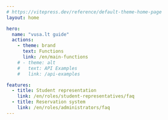 ```yaml
---
# https://vitepress.dev/reference/default-theme-home-page
layout: home

hero:
  name: "vusa.lt guide"
  actions:
    - theme: brand
      text: Functions
      link: /en/main-functions
    # - theme: alt
    #   text: API Examples
    #   link: /api-examples

features:
  - title: Student representation
    link: /en/roles/student-representatives/faq
  - title: Reservation system
    link: /en/roles/administrators/faq
---
```

